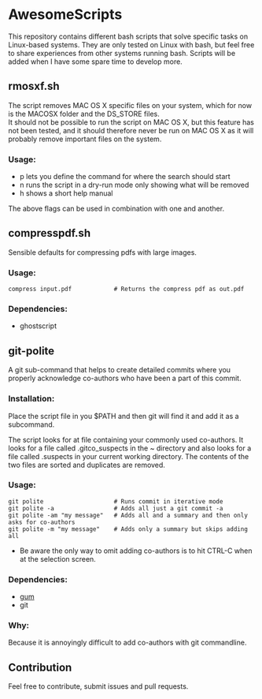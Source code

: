 # AwesomeScripts
This repository contains different bash scripts that solve specific tasks on Linux-based systems. They are only tested on Linux with bash, but feel free to share experiences from other systems running bash.
Scripts will be added when I have some spare time to develop more. 

## rmosxf.sh
The script removes MAC OS X specific files on your system, which for now is the MACOSX folder and the DS\_STORE files.  
It should not be possible to run the script on MAC OS X, but this feature has not been tested, and it should therefore never be run on MAC OS X as it will probably remove important files on the system. 

### Usage:  
 - p lets you define the command for where the search should start  
 - n runs the script in a dry-run mode only showing what will be removed  
 - h shows a short help manual  

The above flags can be used in combination with one and another.  

## compresspdf.sh
Sensible defaults for compressing pdfs with large images.

### Usage:
```
compress input.pdf            # Returns the compress pdf as out.pdf
```

### Dependencies:
 - ghostscript

## git-polite
A git sub-command that helps to create detailed commits where you properly acknowledge co-authors who have been a part of this commit.

### Installation:
Place the script file in you $PATH and then git will find it and add it as a subcommand.

The script looks for at file containing your commonly used co-authors. It looks for a file called .gitco_suspects in the ~ directory and also looks for a file called .suspects in your current working directory. The contents of the two files are sorted and duplicates are removed.

### Usage:
```
git polite                    # Runs commit in iterative mode
git polite -a                 # Adds all just a git commit -a
git polite -am "my message"   # Adds all and a summary and then only asks for co-authors
git polite -m "my message"    # Adds only a summary but skips adding all
```
 -  Be aware the only way to omit adding co-authors is to hit CTRL-C when at the selection screen.

### Dependencies:
 - [gum](https://github.com/charmbracelet/gum)
 - git
 
### Why:
Because it is annoyingly difficult to add co-authors with git commandline.

## Contribution  
Feel free to contribute, submit issues and pull requests.
